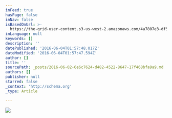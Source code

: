 ```yaml
---
inFeed: true
hasPage: false
inNav: false
isBasedOnUrl: >-
  https://the-grid-user-content.s3-us-west-2.amazonaws.com/4a7807e3-df5d-4dbd-bc35-decfd1f784ae.jpg
inLanguage: null
keywords: []
description: ''
datePublished: '2016-06-04T01:57:48.017Z'
dateModified: '2016-06-04T01:57:47.594Z'
author: []
title: ''
sourcePath: _posts/2016-06-02-6e6c7624-d482-4522-8647-17f468bfa9a9.md
authors: []
publisher: null
starred: false
_context: 'http://schema.org'
_type: Article

---
```

![](https://the-grid-user-content.s3-us-west-2.amazonaws.com/4a7807e3-df5d-4dbd-bc35-decfd1f784ae.jpg)
